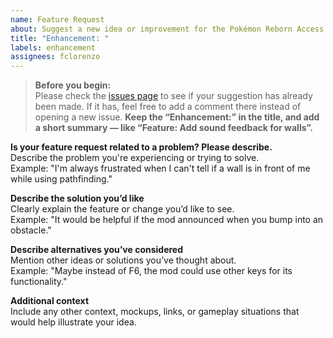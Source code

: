 ```yaml
---
name: Feature Request
about: Suggest a new idea or improvement for the Pokémon Reborn Access mod
title: "Enhancement: "
labels: enhancement
assignees: fclorenzo
---
```


> **Before you begin:**  
> Please check the [issues page](https://github.com/fclorenzo/pkreborn-access/issues) to see if your suggestion has already been made. If it has, feel free to add a comment there instead of opening a new issue.
> **Keep the “Enhancement:” in the title, and add a short summary — like “Feature: Add sound feedback for walls”.**

**Is your feature request related to a problem? Please describe.**  
Describe the problem you're experiencing or trying to solve.  
Example: "I'm always frustrated when I can't tell if a wall is in front of me while using pathfinding."

**Describe the solution you’d like**  
Clearly explain the feature or change you’d like to see.  
Example: "It would be helpful if the mod announced when you bump into an obstacle."

**Describe alternatives you’ve considered**  
Mention other ideas or solutions you’ve thought about.  
Example: "Maybe instead of F6, the mod could use other keys for its functionality."

**Additional context**  
Include any other context, mockups, links, or gameplay situations that would help illustrate your idea.
